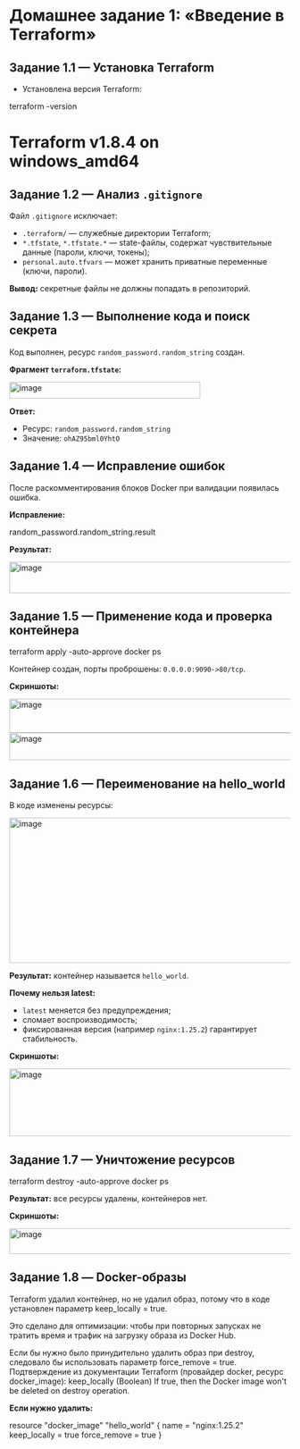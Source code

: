 # Домашнее задание 1: «Введение в Terraform»

## Задание 1.1 — Установка Terraform

* Установлена версия Terraform:

terraform -version
# Terraform v1.8.4 on windows_amd64

## Задание 1.2 — Анализ `.gitignore`

Файл `.gitignore` исключает:

* `.terraform/` — служебные директории Terraform;
* `*.tfstate`, `*.tfstate.*` — state-файлы, содержат чувствительные данные (пароли, ключи, токены);
* `personal.auto.tfvars` — может хранить приватные переменные (ключи, пароли).

**Вывод:** секретные файлы не должны попадать в репозиторий.

## Задание 1.3 — Выполнение кода и поиск секрета

Код выполнен, ресурс `random_password.random_string` создан.

**Фрагмент `terraform.tfstate`:**

<img width="342" height="30" alt="image" src="https://github.com/user-attachments/assets/9104cc50-0bcf-4064-ace9-ca1b76457380" />

**Ответ:**

* Ресурс: `random_password.random_string`
* Значение: `ohAZ95bml0YhtO`

## Задание 1.4 — Исправление ошибок

После раскомментирования блоков Docker при валидации появилась ошибка.

**Исправление:**

random_password.random_string.result


**Результат:**

<img width="612" height="56" alt="image" src="https://github.com/user-attachments/assets/9ea67854-93f9-4c89-88c7-359a4e12c1e7" />


## Задание 1.5 — Применение кода и проверка контейнера

terraform apply -auto-approve
docker ps

Контейнер создан, порты проброшены: `0.0.0.0:9090->80/tcp`.

**Скриншоты:**

<img width="1303" height="61" alt="image" src="https://github.com/user-attachments/assets/a71feae9-33e2-4e1f-a7d9-911c0305dc8e" />

<img width="763" height="49" alt="image" src="https://github.com/user-attachments/assets/01164c96-6aed-4d73-9501-6685cdbe9f0e" />


## Задание 1.6 — Переименование на hello\_world

В коде изменены ресурсы:

<img width="572" height="260" alt="image" src="https://github.com/user-attachments/assets/61eb86bd-1e23-4f54-9e74-89c46822fc8c" />


**Результат:** контейнер называется `hello_world`.

**Почему нельзя latest:**

* `latest` меняется без предупреждения;
* сломает воспроизводимость;
* фиксированная версия (например `nginx:1.25.2`) гарантирует стабильность.

**Скриншоты:**

<img width="1502" height="121" alt="image" src="https://github.com/user-attachments/assets/45d99f21-44ac-4825-bb91-baecf8301031" />


## Задание 1.7 — Уничтожение ресурсов

terraform destroy -auto-approve
docker ps

**Результат:** все ресурсы удалены, контейнеров нет.

**Скриншоты:**

<img width="618" height="46" alt="image" src="https://github.com/user-attachments/assets/7d897e2a-2a7e-42a6-8081-2dc8ab30b3bb" />


## Задание 1.8 — Docker-образы

Terraform удалил контейнер, но не удалил образ, потому что в коде установлен параметр keep_locally = true.

Это сделано для оптимизации: чтобы при повторных запусках не тратить время и трафик на загрузку образа из Docker Hub.

Если бы нужно было принудительно удалить образ при destroy, следовало бы использовать параметр force_remove = true.
Подтверждение из документации Terraform (провайдер docker, ресурс docker_image):
keep_locally (Boolean) If true, then the Docker image won't be deleted on destroy operation.

**Если нужно удалить:**

resource "docker_image" "hello_world" {
  name         = "nginx:1.25.2"
  keep_locally = true
  force_remove = true
}
